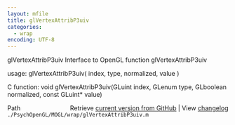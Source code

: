 ```yaml
---
layout: mfile
title: glVertexAttribP3uiv
categories:
  - wrap
encoding: UTF-8
---
```


glVertexAttribP3uiv  Interface to OpenGL function glVertexAttribP3uiv

usage:  glVertexAttribP3uiv\( index, type, normalized, value \)

C function:  void glVertexAttribP3uiv\(GLuint index, GLenum type, GLboolean normalized, const GLuint\* value\)


<div class="code_header" style="text-align:right;">
  <span style="float:left;">Path&nbsp;&nbsp;</span> <span class="counter">Retrieve <a href=
  "https://raw.github.com/Psychtoolbox-3/Psychtoolbox-3/beta/./PsychOpenGL/MOGL/wrap/glVertexAttribP3uiv.m">current version from GitHub</a> | View <a href=
  "https://github.com/Psychtoolbox-3/Psychtoolbox-3/commits/beta/./PsychOpenGL/MOGL/wrap/glVertexAttribP3uiv.m">changelog</a></span>
</div>
<div class="code">
  <code>./PsychOpenGL/MOGL/wrap/glVertexAttribP3uiv.m</code>
</div>
